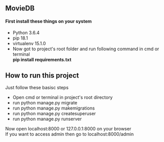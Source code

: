 ## MovieDB  
#### First install these things on your system  
- Python 3.6.4  
- pip 18.1  
- virtualenv 15.1.0  
- Now got to project's root folder and run following command in cmd or terminal  
**pip install requirements.txt**  

## How to run this project   

Just follow these basisc steps  
- Open cmd or terminal in project's root directory  
- run python manage.py migrate  
- run python manage.py makemigrations  
- run python manage.py createsuperuser  
- run python manage.py runserver  

Now open localhost:8000 or 127.0.0.1:8000 on your browser  
If you want to access admin then go to localhost:8000/admin  
